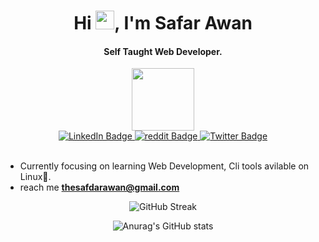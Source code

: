 <h1 align="center">
	Hi
	<img
		src="https://media.giphy.com/media/hvRJCLFzcasrR4ia7z/giphy.gif"
		width="30px"
	/>, I'm Safar Awan
</h1>

<h4 align="center">
	Self Taught Web Developer.
</h4>
<div id="header" align="center">
	<img src="https://media.giphy.com/media/M9gbBd9nbDrOTu1Mqx/giphy.gif" width="100"/>
	
<div id="badges">
<a href="https://www.linkedin.com/in/thesafdarawan">
<img src="https://img.shields.io/badge/LinkedIn-blue?style=for-the-badge&logo=linkedin&logoColor=white"
alt="LinkedIn Badge"/>
</a>
	
<a href="https://www.reddit.com/u/thesafdarawan">
<img src="https://img.shields.io/badge/-reddit-FF4500?style=for-the-badge&logo=Reddit&logoColor=white" alt="reddit Badge"/>
</a>
	
<a href="https://www.twitter.com/thesafdarawan/">
<img src="https://img.shields.io/badge/Twitter-blue?style=for-the-badge&logo=twitter&logoColor=white"
alt="Twitter Badge"/>
</a>
</div>
</div>

<br/>
<ul>
<li>Currently focusing on learning Web Development, Cli tools avilable on Linux🐧.</li>
<li>reach me <a href="mailto:thesafdarawan@gmail.com"><b>thesafdarawan@gmail.com</b></a></li>
</ul>
<div align="center"

![GitHub Streak](https://github-readme-streak-stats.herokuapp.com?user=TheSafdarAwan&background=11111B&border=1E1E2E&ring=948AE3&fire=FF75A0&currStreakNum=B4BEFE&currStreakLabel=948AE3&stroke=44475A&sideNums=B4BEFE&sideLabels=B4BEFE&dates=44475A)
     
![Anurag's GitHub stats](https://github-readme-stats.vercel.app/api?username=thesafdarawan&show_icons=true&bg_color=11111B&title_color=948AE3&text_color=B4BEFE&icon_color=FF75A0&border_color=1E1E2E)

